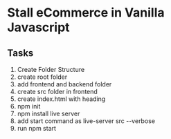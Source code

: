 # Stall eCommerce in Vanilla Javascript

## Tasks

1. Create Folder Structure
1. create root folder
1. add frontend and backend folder
1. create src folder in frontend
1. create index.html with heading
1. npm init
1. npm install live server
1. add start command as live-server src --verbose
1. run npm start
